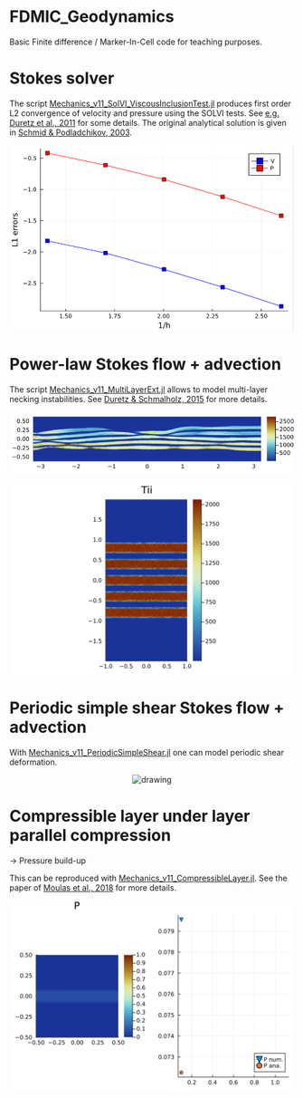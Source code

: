 # FDMIC_Geodynamics
Basic Finite difference / Marker-In-Cell code for teaching purposes.

# Stokes solver
The script [Mechanics_v11_SolVI_ViscousInclusionTest.jl](./Mechanics_v11_SolVI_ViscousInclusionTest.jl) produces first order L2 convergence of velocity and pressure using the SOLVI tests. See [e.g. Duretz et al., 2011](https://agupubs.onlinelibrary.wiley.com/doi/10.1029/2011GC003567) for some details. The original analytical solution is given in [Schmid & Podladchikov, 2003](https://academic.oup.com/gji/article/155/1/269/713923).

<!-- ![](/images/SOLVI_Julia.png) -->
<center><img src="/images/SOLVI_Julia.png" alt="drawing" width="500"/></center>

# Power-law Stokes flow + advection

The script [Mechanics_v11_MultiLayerExt.jl](./Mechanics_v11_MultiLayerExt.jl) allows to model multi-layer necking instabilities. See [Duretz & Schmalholz, 2015](https://pubs.geoscienceworld.org/gsa/geology/article-abstract/43/8/711/131951/From-symmetric-necking-to-localized-asymmetric?redirectedFrom=fulltext) for more details.

![](/images/MLPS_Julia.png)

<!-- ![](/images/MultiLayerExtension.gif) -->
<center><img src="/images/MultiLayerExtension.gif" alt="drawing" width="600"/></center>

# Periodic simple shear Stokes flow + advection

With [Mechanics_v11_PeriodicSimpleShear.jl](./Mechanics_v11_PeriodicSimpleShear.jl) one can model periodic shear deformation.

<!-- #![](/images/Periodic_Julia.png) -->

<!-- ![](/images/PeriodicSimpleShear.gif) -->
<center><img src="/images/PeriodicSimpleShear.gif" alt="drawing" width="600"/></center>

# Compressible layer under layer parallel compression

&#8594; Pressure build-up

This can be reproduced with [Mechanics_v11_CompressibleLayer.jl](./Mechanics_v11_CompressibleLayer.jl).
See the paper of [Moulas et al., 2018](https://onlinelibrary.wiley.com/doi/abs/10.1111/jmg.12446) for more details.

<!-- ![](/images/CompressibleLayer.gif) -->
<center><img src="/images/CompressibleLayer.gif" alt="drawing" width="600"/></center>

